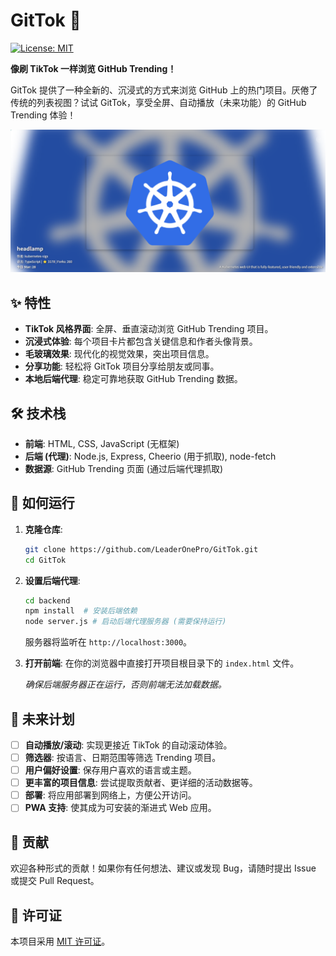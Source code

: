 # GitTok 🚀

[![License: MIT](https://img.shields.io/badge/License-MIT-yellow.svg)](https://opensource.org/licenses/MIT)

**像刷 TikTok 一样浏览 GitHub Trending！**

GitTok 提供了一种全新的、沉浸式的方式来浏览 GitHub 上的热门项目。厌倦了传统的列表视图？试试 GitTok，享受全屏、自动播放（未来功能）的 GitHub Trending 体验！

![GitTok Screenshot](screenshot.png)  <!-- 稍后可以替换为真实的截图 -->

## ✨ 特性

*   **TikTok 风格界面**: 全屏、垂直滚动浏览 GitHub Trending 项目。
*   **沉浸式体验**: 每个项目卡片都包含关键信息和作者头像背景。
*   **毛玻璃效果**: 现代化的视觉效果，突出项目信息。
*   **分享功能**: 轻松将 GitTok 项目分享给朋友或同事。
*   **本地后端代理**: 稳定可靠地获取 GitHub Trending 数据。

## 🛠️ 技术栈

*   **前端**: HTML, CSS, JavaScript (无框架)
*   **后端 (代理)**: Node.js, Express, Cheerio (用于抓取), node-fetch
*   **数据源**: GitHub Trending 页面 (通过后端代理抓取)

## 🚀 如何运行

1.  **克隆仓库**:
    ```bash
    git clone https://github.com/LeaderOnePro/GitTok.git
    cd GitTok
    ```

2.  **设置后端代理**:
    ```bash
    cd backend
    npm install  # 安装后端依赖
    node server.js # 启动后端代理服务器 (需要保持运行)
    ```
    服务器将监听在 `http://localhost:3000`。

3.  **打开前端**:
    在你的浏览器中直接打开项目根目录下的 `index.html` 文件。

    *确保后端服务器正在运行，否则前端无法加载数据。*

## 📝 未来计划

*   [ ] **自动播放/滚动**: 实现更接近 TikTok 的自动滚动体验。
*   [ ] **筛选器**: 按语言、日期范围等筛选 Trending 项目。
*   [ ] **用户偏好设置**: 保存用户喜欢的语言或主题。
*   [ ] **更丰富的项目信息**: 尝试提取贡献者、更详细的活动数据等。
*   [ ] **部署**: 将应用部署到网络上，方便公开访问。
*   [ ] **PWA 支持**: 使其成为可安装的渐进式 Web 应用。

## 🤝 贡献

欢迎各种形式的贡献！如果你有任何想法、建议或发现 Bug，请随时提出 Issue 或提交 Pull Request。

## 📄 许可证

本项目采用 [MIT 许可证](LICENSE)。
